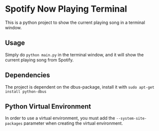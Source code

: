 # Spotify Now Playing Terminal
This is a python project to show the current playing song in a terminal window.

## Usage
Simply do `python main.py` in the terminal window, and it will show the current playing song from Spotify. 

## Dependencies
The project is dependent on the dbus-package, install it with `sudo apt-get install python-dbus`

## Python Virtual Environment
In order to use a virtual environment, you must add the `--system-site-packages` parameter when creating the virtual environment.